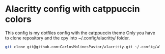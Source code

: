 # Alacritty config with catppuccin colors

This config is my dotfiles config with the catppuccin theme
Only you have to clone repository and the cpy into ~/.config/alacritty/ folder.
```bash
git clone git@github.com:CarlosMolinesPastor/alacritty.git ~/.config/alacritty/
```

